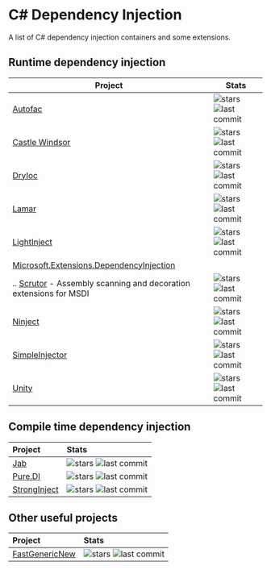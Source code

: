 # C# Dependency Injection

A list of C# dependency injection containers and some extensions.

## Runtime dependency injection

<table class="table">
    <thead><tr><th>Project</th><th>Stats</th></tr></thead>
    <tbody>
        <tr>
            <td><a href="https://github.com/autofac/Autofac">Autofac</a></td>
            <td>
                <img src="https://img.shields.io/github/stars/autofac/Autofac?logo=github&cacheSeconds=604800" alt="stars"/>
                <img src="https://img.shields.io/github/last-commit/autofac/Autofac?logo=github&cacheSeconds=86400" alt="last commit"/>
            </td>
        </tr>
        <tr>
            <td><a href="https://github.com/castleproject/Windsor">Castle Windsor</a></td>
            <td>
                <img src="https://img.shields.io/github/stars/castleproject/Windsor?logo=github&cacheSeconds=604800" alt="stars"/>
                <img src="https://img.shields.io/github/last-commit/castleproject/Windsor?logo=github&cacheSeconds=86400" alt="last commit"/>
            </td>
        </tr>
        <tr>
            <td><a href="https://github.com/dadhi/DryIoc">DryIoc</a></td>
            <td>
                <img src="https://img.shields.io/github/stars/dadhi/DryIoc?logo=github&cacheSeconds=604800" alt="stars"/>
                <img src="https://img.shields.io/github/last-commit/dadhi/DryIoc?logo=github&cacheSeconds=86400" alt="last commit"/>
            </td>
        </tr>
        <tr>
            <td><a href="https://github.com/JasperFx/lamar">Lamar</a></td>
            <td>
                <img src="https://img.shields.io/github/stars/JasperFx/lamar?logo=github&cacheSeconds=604800" alt="stars"/>
                <img src="https://img.shields.io/github/last-commit/JasperFx/lamar?logo=github&cacheSeconds=86400" alt="last commit"/>
            </td>
        </tr>
        <tr>
            <td><a href="https://github.com/seesharper/LightInject">LightInject</a></td>
            <td>
                <img src="https://img.shields.io/github/stars/seesharper/LightInject?logo=github&cacheSeconds=604800" alt="stars"/>
                <img src="https://img.shields.io/github/last-commit/seesharper/LightInject?logo=github&cacheSeconds=86400" alt="last commit"/>
            </td>
        </tr>
        <tr>
            <td><a href="https://github.com/dotnet/runtime/blob/main/src/libraries/Microsoft.Extensions.DependencyInjection/README.md">Microsoft.Extensions.DependencyInjection</a></td>
            <td></td>
        </tr>
        <tr>
            <td>.. <a href="https://github.com/khellang/Scrutor">Scrutor</a> - Assembly scanning and decoration extensions for MSDI</td>
            <td>
                <img src="https://img.shields.io/github/stars/khellang/Scrutor?logo=github&cacheSeconds=604800" alt="stars"/>
                <img src="https://img.shields.io/github/last-commit/khellang/Scrutor?logo=github&cacheSeconds=86400" alt="last commit"/>
            </td>
        </tr>
        <tr>
            <td><a href="https://github.com/ninject/Ninject">Ninject</a></td>
            <td>
                <img src="https://img.shields.io/github/stars/ninject/Ninject?logo=github&cacheSeconds=604800" alt="stars"/>
                <img src="https://img.shields.io/github/last-commit/ninject/Ninject?logo=github&cacheSeconds=86400" alt="last commit"/>
            </td>
        </tr>
        <tr>
            <td><a href="https://github.com/simpleinjector/SimpleInjector">SimpleInjector</a></td>
            <td>
                <img src="https://img.shields.io/github/stars/simpleinjector/SimpleInjector?logo=github&cacheSeconds=604800" alt="stars"/>
                <img src="https://img.shields.io/github/last-commit/simpleinjector/SimpleInjector?logo=github&cacheSeconds=86400" alt="last commit"/>
            </td>
        </tr>
        <tr>
            <td><a href="https://github.com/unitycontainer/unity">Unity</a></td>
            <td>
                <img src="https://img.shields.io/github/stars/unitycontainer/unity?logo=github&cacheSeconds=604800" alt="stars"/>
                <img src="https://img.shields.io/github/last-commit/unitycontainer/unity?logo=github&cacheSeconds=86400" alt="last commit"/>
            </td>
        </tr>
    </tbody>
</table>

## Compile time dependency injection

| Project                                                         | Stats                                                                                                                                                                                                                            |
|:----------------------------------------------------------------|:---------------------------------------------------------------------------------------------------------------------------------------------------------------------------------------------------------------------------------|
| [Jab](https://github.com/pakrym/jab)                            | ![stars](https://img.shields.io/github/stars/pakrym/jab?logo=github&cacheSeconds=604800) ![last commit](https://img.shields.io/github/last-commit/pakrym/jab?logo=github&cacheSeconds=86400)                                     |
| [Pure.DI](https://github.com/DevTeam/Pure.DI)                   | ![stars](https://img.shields.io/github/stars/DevTeam/Pure.DI?logo=github&cacheSeconds=604800) ![last commit](https://img.shields.io/github/last-commit/DevTeam/Pure.DI?logo=github&cacheSeconds=86400)                           |
| [StrongInject](https://github.com/YairHalberstadt/stronginject) | ![stars](https://img.shields.io/github/stars/YairHalberstadt/stronginject?logo=github&cacheSeconds=604800) ![last commit](https://img.shields.io/github/last-commit/YairHalberstadt/stronginject?logo=github&cacheSeconds=86400) |

## Other useful projects

| Project                                                    | Stats                                                                                                                                                                                                              |
|:-----------------------------------------------------------|:-------------------------------------------------------------------------------------------------------------------------------------------------------------------------------------------------------------------|
| [FastGenericNew](https://github.com/Nyrest/FastGenericNew) | ![stars](https://img.shields.io/github/stars/Nyrest/FastGenericNew?logo=github&cacheSeconds=604800) ![last commit](https://img.shields.io/github/last-commit/Nyrest/FastGenericNew?logo=github&cacheSeconds=86400) |
